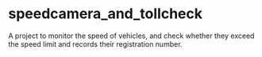 # speedcamera_and_tollcheck
A project to monitor the speed of vehicles, and check whether they exceed the speed limit and records their registration number.
